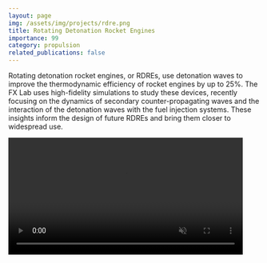 ```yaml
---
layout: page
img: /assets/img/projects/rdre.png
title: Rotating Detonation Rocket Engines
importance: 99
category: propulsion
related_publications: false
---
```


Rotating detonation rocket engines, or RDREs, use detonation waves to improve the thermodynamic efficiency of rocket engines by up to 25%. The FX Lab uses high-fidelity simulations to study these devices, recently focusing on the dynamics of secondary counter-propagating waves and the interaction of the detonation waves with the fuel injection systems. These insights inform the design of future RDREs and bring them closer to widespread use.

<div class="row">
    <div class="col-sm mt-3 mt-md-0">
        <video width="93%" autoplay loop muted>
            <source src="{{ site.baseurl }}/assets/video/rdre.mp4" type="video/mp4">
            Your browser does not support the video tag.
        </video>
    </div>
</div>

